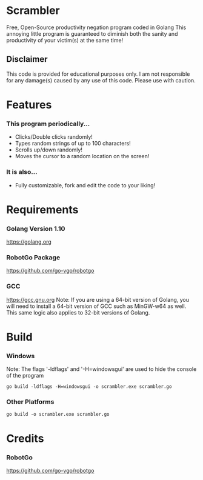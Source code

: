 # Scrambler
Free, Open-Source productivity negation program coded in Golang
This annoying little program is guaranteed to diminish both the sanity and 
productivity of your victim(s) at the same time!

## Disclaimer 
This code is provided for educational purposes only.
I am not responsible for any damage(s) caused by any use of this code.
Please use with caution.


# Features</h2>

### This program periodically...
* Clicks/Double clicks randomly!
* Types random strings of up to 100 characters!
* Scrolls up/down randomly!
* Moves the cursor to a random location on the screen!

### It is also...

* Fully customizable, fork and edit the code to your liking!

# Requirements

### Golang Version 1.10
https://golang.org

### RobotGo Package
https://github.com/go-vgo/robotgo

### GCC
https://gcc.gnu.org
Note: If you are using a 64-bit version of Golang, you will need to install a 64-bit version of GCC such as MinGW-w64 as well.
This same logic also applies to 32-bit versions of Golang.

# Build
### Windows
Note: The flags '-ldflags' and '-H=windowsgui' are used to hide the console of the program
```
go build -ldflags -H=windowsgui -o scrambler.exe scrambler.go
```

### Other Platforms
```
go build -o scrambler.exe scrambler.go
```

# Credits
### RobotGo

https://github.com/go-vgo/robotgo


